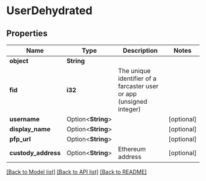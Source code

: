 # UserDehydrated

## Properties

Name | Type | Description | Notes
------------ | ------------- | ------------- | -------------
**object** | **String** |  | 
**fid** | **i32** | The unique identifier of a farcaster user or app (unsigned integer) | 
**username** | Option<**String**> |  | [optional]
**display_name** | Option<**String**> |  | [optional]
**pfp_url** | Option<**String**> |  | [optional]
**custody_address** | Option<**String**> | Ethereum address | [optional]

[[Back to Model list]](../README.md#documentation-for-models) [[Back to API list]](../README.md#documentation-for-api-endpoints) [[Back to README]](../README.md)



